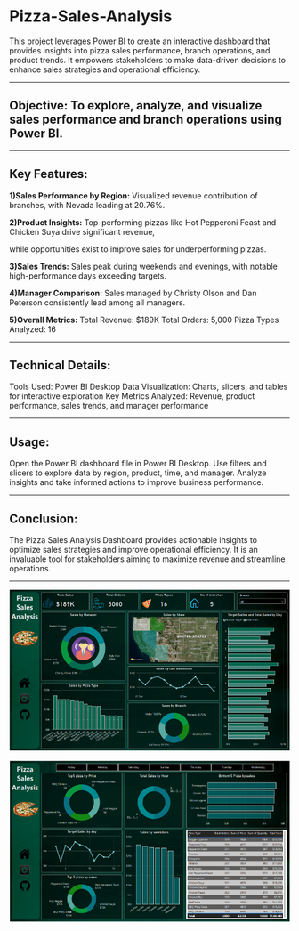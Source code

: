 # Pizza-Sales-Analysis
This project leverages Power BI to create an interactive dashboard that provides insights into pizza sales performance, branch operations, and product trends. 
It empowers stakeholders to make data-driven decisions to enhance sales strategies and operational efficiency.

--- 

## Objective: To explore, analyze, and visualize sales performance and branch operations using Power BI.

---

## Key Features:

**1)Sales Performance by Region:**
Visualized revenue contribution of branches, 
with Nevada leading at 20.76%.


**2)Product Insights:**
Top-performing pizzas like Hot Pepperoni Feast and Chicken Suya drive significant revenue,

while opportunities exist to improve sales for underperforming pizzas.


**3)Sales Trends:**
Sales peak during weekends and evenings, 
with notable high-performance days exceeding targets.


**4)Manager Comparison:**
Sales managed by Christy Olson and Dan
Peterson consistently lead among all managers.


**5)Overall Metrics:**
Total Revenue: $189K
Total Orders: 5,000
Pizza Types Analyzed: 16

---

## Technical Details:
Tools Used: Power BI Desktop
Data Visualization: Charts, slicers, and tables for interactive exploration
Key Metrics Analyzed: Revenue, product performance, sales trends, and manager performance

---

## Usage:
Open the Power BI dashboard file in Power BI Desktop.
Use filters and slicers to explore data by region, product, time, and manager.
Analyze insights and take informed actions to improve business performance.

---

## Conclusion:
The Pizza Sales Analysis Dashboard provides actionable insights to optimize sales strategies and improve operational efficiency.
It is an invaluable tool for stakeholders aiming to maximize revenue and streamline operations.




---


![Dashboard1](Images/Dashboard1.png)



![Dashboard2](Images/Dashboard2.png)


